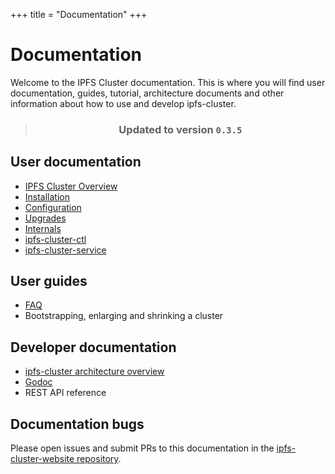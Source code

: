 +++
title = "Documentation"
+++

# Documentation

Welcome to the IPFS Cluster documentation. This is where you will find user documentation, guides, tutorial, architecture documents and other information about how to use and develop ipfs-cluster.

<center>

> ### Updated to version `0.3.5`

</center>

## User documentation

* [IPFS Cluster Overview](overview)
* [Installation](installation)
* [Configuration](configuration)
* [Upgrades](upgrades)
* [Internals](internals)
* [ipfs-cluster-ctl](ipfs-cluster-ctl)
* [ipfs-cluster-service](ipfs-cluster-service)


## User guides

* [FAQ](faq)
* Bootstrapping, enlarging and shrinking a cluster

## Developer documentation

* [ipfs-cluster architecture overview](architecture)
* [Godoc](https://godoc.org/github.com/ipfs/ipfs-cluster)
* REST API reference

## Documentation bugs

Please open issues and submit PRs to this documentation in the [ipfs-cluster-website repository](https://github.com/ipfs/ipfs-cluster-website/issues).
